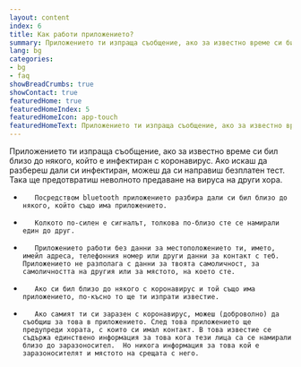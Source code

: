 ```yaml
---
layout: content
index: 6
title: Как работи приложението?
summary: Приложението ти изпраща съобщение, ако за известно време си бил близо до някого, който е заразен с коронавирус.
lang: bg
categories:
- bg
- faq
showBreadCrumbs: true
showContact: true
featuredHome: true
featuredHomeIndex: 5
featuredHomeIcon: app-touch
featuredHomeText: Приложението ти изпраща съобщение, ако за известно време си бил близо до някого, който е заразен с коронавирус.
---
```


Приложението ти изпраща съобщение, ако за известно време си бил близо до някого, който е инфектиран с коронавирус. Ако искаш да разбереш дали си инфектиран, можеш да си направиш безплатен тест. Така ще предотвратиш неволното предаване на вируса на други хора.
*        Посредством bluetooth приложението разбира дали си бил близо до някого, който също има приложението.
*        Колкото по-силен е сигналът, толкова по-близо сте се намирали един до друг.
*        Приложението работи без данни за местоположението ти, името, имейл адреса, телефонния номер или други данни за контакт с теб. Приложението не разполага с данни за твоята самоличност, за самоличността на другия или за мястото, на което сте. 
*        Ако си бил близо до някого с коронавирус и той също има приложението, по-късно то ще ти изпрати известие.
*        Ако самият ти си заразен с коронавирус, можеш (доброволно) да съобщиш за това в приложението. След това приложението ще предупреди хората, с които си имал контакт. В това известие се съдържа единствено информация за това кога тези лица са се намирали близо до заразоносител.  Но никога информация за това кой е заразоносителят и мястото на срещата с него. 

